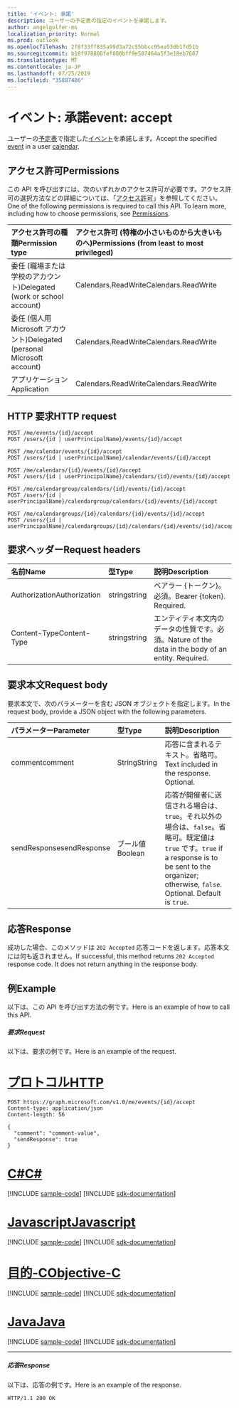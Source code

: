 ```yaml
---
title: 'イベント: 承諾'
description: ユーザーの予定表の指定のイベントを承諾します。
author: angelgolfer-ms
localization_priority: Normal
ms.prod: outlook
ms.openlocfilehash: 2f8f33ff835a99d3a72c55bbcc95ea53db1fd51b
ms.sourcegitcommit: b18f978808fef800bff9e587464a5f3e18eb7687
ms.translationtype: MT
ms.contentlocale: ja-JP
ms.lasthandoff: 07/25/2019
ms.locfileid: "35887486"
---
```

# <a name="event-accept"></a><span data-ttu-id="2f370-103">イベント: 承諾</span><span class="sxs-lookup"><span data-stu-id="2f370-103">event: accept</span></span>

<span data-ttu-id="2f370-104">ユーザーの[予定表](../resources/calendar.md)で指定した[イベント](../resources/event.md)を承諾します。</span><span class="sxs-lookup"><span data-stu-id="2f370-104">Accept the specified [event](../resources/event.md) in a user [calendar](../resources/calendar.md).</span></span>

## <a name="permissions"></a><span data-ttu-id="2f370-105">アクセス許可</span><span class="sxs-lookup"><span data-stu-id="2f370-105">Permissions</span></span>
<span data-ttu-id="2f370-p101">この API を呼び出すには、次のいずれかのアクセス許可が必要です。アクセス許可の選択方法などの詳細については、「[アクセス許可](/graph/permissions-reference)」を参照してください。</span><span class="sxs-lookup"><span data-stu-id="2f370-p101">One of the following permissions is required to call this API. To learn more, including how to choose permissions, see [Permissions](/graph/permissions-reference).</span></span>

|<span data-ttu-id="2f370-108">アクセス許可の種類</span><span class="sxs-lookup"><span data-stu-id="2f370-108">Permission type</span></span>      | <span data-ttu-id="2f370-109">アクセス許可 (特権の小さいものから大きいものへ)</span><span class="sxs-lookup"><span data-stu-id="2f370-109">Permissions (from least to most privileged)</span></span>              |
|:--------------------|:---------------------------------------------------------|
|<span data-ttu-id="2f370-110">委任 (職場または学校のアカウント)</span><span class="sxs-lookup"><span data-stu-id="2f370-110">Delegated (work or school account)</span></span> | <span data-ttu-id="2f370-111">Calendars.ReadWrite</span><span class="sxs-lookup"><span data-stu-id="2f370-111">Calendars.ReadWrite</span></span>    |
|<span data-ttu-id="2f370-112">委任 (個人用 Microsoft アカウント)</span><span class="sxs-lookup"><span data-stu-id="2f370-112">Delegated (personal Microsoft account)</span></span> | <span data-ttu-id="2f370-113">Calendars.ReadWrite</span><span class="sxs-lookup"><span data-stu-id="2f370-113">Calendars.ReadWrite</span></span>    |
|<span data-ttu-id="2f370-114">アプリケーション</span><span class="sxs-lookup"><span data-stu-id="2f370-114">Application</span></span> | <span data-ttu-id="2f370-115">Calendars.ReadWrite</span><span class="sxs-lookup"><span data-stu-id="2f370-115">Calendars.ReadWrite</span></span> |

## <a name="http-request"></a><span data-ttu-id="2f370-116">HTTP 要求</span><span class="sxs-lookup"><span data-stu-id="2f370-116">HTTP request</span></span>
<!-- { "blockType": "ignored" } -->
```http
POST /me/events/{id}/accept
POST /users/{id | userPrincipalName}/events/{id}/accept

POST /me/calendar/events/{id}/accept
POST /users/{id | userPrincipalName}/calendar/events/{id}/accept

POST /me/calendars/{id}/events/{id}/accept
POST /users/{id | userPrincipalName}/calendars/{id}/events/{id}/accept

POST /me/calendargroup/calendars/{id}/events/{id}/accept
POST /users/{id | userPrincipalName}/calendargroup/calendars/{id}/events/{id}/accept

POST /me/calendargroups/{id}/calendars/{id}/events/{id}/accept
POST /users/{id | userPrincipalName}/calendargroups/{id}/calendars/{id}/events/{id}/accept
```
## <a name="request-headers"></a><span data-ttu-id="2f370-117">要求ヘッダー</span><span class="sxs-lookup"><span data-stu-id="2f370-117">Request headers</span></span>
| <span data-ttu-id="2f370-118">名前</span><span class="sxs-lookup"><span data-stu-id="2f370-118">Name</span></span>       | <span data-ttu-id="2f370-119">型</span><span class="sxs-lookup"><span data-stu-id="2f370-119">Type</span></span> | <span data-ttu-id="2f370-120">説明</span><span class="sxs-lookup"><span data-stu-id="2f370-120">Description</span></span>|
|:---------------|:--------|:----------|
| <span data-ttu-id="2f370-121">Authorization</span><span class="sxs-lookup"><span data-stu-id="2f370-121">Authorization</span></span>  | <span data-ttu-id="2f370-122">string</span><span class="sxs-lookup"><span data-stu-id="2f370-122">string</span></span>  | <span data-ttu-id="2f370-p102">ベアラー {トークン}。必須。</span><span class="sxs-lookup"><span data-stu-id="2f370-p102">Bearer {token}. Required.</span></span> |
| <span data-ttu-id="2f370-125">Content-Type</span><span class="sxs-lookup"><span data-stu-id="2f370-125">Content-Type</span></span> | <span data-ttu-id="2f370-126">string</span><span class="sxs-lookup"><span data-stu-id="2f370-126">string</span></span>  | <span data-ttu-id="2f370-p103">エンティティ本文内のデータの性質です。必須。</span><span class="sxs-lookup"><span data-stu-id="2f370-p103">Nature of the data in the body of an entity. Required.</span></span> |

## <a name="request-body"></a><span data-ttu-id="2f370-129">要求本文</span><span class="sxs-lookup"><span data-stu-id="2f370-129">Request body</span></span>
<span data-ttu-id="2f370-130">要求本文で、次のパラメーターを含む JSON オブジェクトを指定します。</span><span class="sxs-lookup"><span data-stu-id="2f370-130">In the request body, provide a JSON object with the following parameters.</span></span>

| <span data-ttu-id="2f370-131">パラメーター</span><span class="sxs-lookup"><span data-stu-id="2f370-131">Parameter</span></span>    | <span data-ttu-id="2f370-132">型</span><span class="sxs-lookup"><span data-stu-id="2f370-132">Type</span></span>   |<span data-ttu-id="2f370-133">説明</span><span class="sxs-lookup"><span data-stu-id="2f370-133">Description</span></span>|
|:---------------|:--------|:----------|
|<span data-ttu-id="2f370-134">comment</span><span class="sxs-lookup"><span data-stu-id="2f370-134">comment</span></span>|<span data-ttu-id="2f370-135">String</span><span class="sxs-lookup"><span data-stu-id="2f370-135">String</span></span>|<span data-ttu-id="2f370-p104">応答に含まれるテキスト。省略可。</span><span class="sxs-lookup"><span data-stu-id="2f370-p104">Text included in the response. Optional.</span></span>|
|<span data-ttu-id="2f370-138">sendResponse</span><span class="sxs-lookup"><span data-stu-id="2f370-138">sendResponse</span></span>|<span data-ttu-id="2f370-139">ブール値</span><span class="sxs-lookup"><span data-stu-id="2f370-139">Boolean</span></span>|<span data-ttu-id="2f370-p105">応答が開催者に送信される場合は、`true`。それ以外の場合は、`false`。省略可。既定値は `true` です。</span><span class="sxs-lookup"><span data-stu-id="2f370-p105">`true` if a response is to be sent to the organizer; otherwise, `false`. Optional. Default is `true`.</span></span>|

## <a name="response"></a><span data-ttu-id="2f370-143">応答</span><span class="sxs-lookup"><span data-stu-id="2f370-143">Response</span></span>

<span data-ttu-id="2f370-p106">成功した場合、このメソッドは `202 Accepted` 応答コードを返します。応答本文には何も返されません。</span><span class="sxs-lookup"><span data-stu-id="2f370-p106">If successful, this method returns `202 Accepted` response code. It does not return anything in the response body.</span></span>

## <a name="example"></a><span data-ttu-id="2f370-146">例</span><span class="sxs-lookup"><span data-stu-id="2f370-146">Example</span></span>
<span data-ttu-id="2f370-147">以下は、この API を呼び出す方法の例です。</span><span class="sxs-lookup"><span data-stu-id="2f370-147">Here is an example of how to call this API.</span></span>
##### <a name="request"></a><span data-ttu-id="2f370-148">要求</span><span class="sxs-lookup"><span data-stu-id="2f370-148">Request</span></span>
<span data-ttu-id="2f370-149">以下は、要求の例です。</span><span class="sxs-lookup"><span data-stu-id="2f370-149">Here is an example of the request.</span></span>

# <a name="httptabhttp"></a>[<span data-ttu-id="2f370-150">プロトコル</span><span class="sxs-lookup"><span data-stu-id="2f370-150">HTTP</span></span>](#tab/http)
<!-- {
  "blockType": "request",
  "name": "event_accept"
}-->
```http
POST https://graph.microsoft.com/v1.0/me/events/{id}/accept
Content-type: application/json
Content-length: 56

{
  "comment": "comment-value",
  "sendResponse": true
}
```
# <a name="ctabcsharp"></a>[<span data-ttu-id="2f370-151">C#</span><span class="sxs-lookup"><span data-stu-id="2f370-151">C#</span></span>](#tab/csharp)
[!INCLUDE [sample-code](../includes/snippets/csharp/event-accept-csharp-snippets.md)]
[!INCLUDE [sdk-documentation](../includes/snippets/snippets-sdk-documentation-link.md)]

# <a name="javascripttabjavascript"></a>[<span data-ttu-id="2f370-152">Javascript</span><span class="sxs-lookup"><span data-stu-id="2f370-152">Javascript</span></span>](#tab/javascript)
[!INCLUDE [sample-code](../includes/snippets/javascript/event-accept-javascript-snippets.md)]
[!INCLUDE [sdk-documentation](../includes/snippets/snippets-sdk-documentation-link.md)]

# <a name="objective-ctabobjc"></a>[<span data-ttu-id="2f370-153">目的-C</span><span class="sxs-lookup"><span data-stu-id="2f370-153">Objective-C</span></span>](#tab/objc)
[!INCLUDE [sample-code](../includes/snippets/objc/event-accept-objc-snippets.md)]
[!INCLUDE [sdk-documentation](../includes/snippets/snippets-sdk-documentation-link.md)]

# <a name="javatabjava"></a>[<span data-ttu-id="2f370-154">Java</span><span class="sxs-lookup"><span data-stu-id="2f370-154">Java</span></span>](#tab/java)
[!INCLUDE [sample-code](../includes/snippets/java/event-accept-java-snippets.md)]
[!INCLUDE [sdk-documentation](../includes/snippets/snippets-sdk-documentation-link.md)]

---


##### <a name="response"></a><span data-ttu-id="2f370-155">応答</span><span class="sxs-lookup"><span data-stu-id="2f370-155">Response</span></span>
<span data-ttu-id="2f370-156">以下は、応答の例です。</span><span class="sxs-lookup"><span data-stu-id="2f370-156">Here is an example of the response.</span></span>
<!-- {
  "blockType": "response",
  "truncated": true
} -->
```http
HTTP/1.1 200 OK
```

<!-- uuid: 8fcb5dbc-d5aa-4681-8e31-b001d5168d79
2015-10-25 14:57:30 UTC -->
<!-- {
  "type": "#page.annotation",
  "description": "event: accept",
  "keywords": "",
  "section": "documentation",
  "tocPath": "",
  "suppressions": [
  ]
}-->
